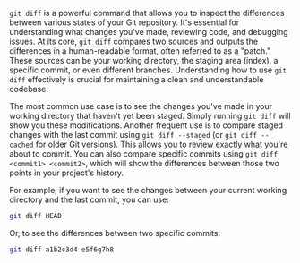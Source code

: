 `git diff` is a powerful command that allows you to inspect the differences between various states of your Git repository. It's essential for understanding what changes you've made, reviewing code, and debugging issues. At its core, `git diff` compares two sources and outputs the differences in a human-readable format, often referred to as a "patch." These sources can be your working directory, the staging area (index), a specific commit, or even different branches. Understanding how to use `git diff` effectively is crucial for maintaining a clean and understandable codebase.

The most common use case is to see the changes you've made in your working directory that haven't yet been staged. Simply running `git diff` will show you these modifications. Another frequent use is to compare staged changes with the last commit using `git diff --staged` (or `git diff --cached` for older Git versions). This allows you to review exactly what you're about to commit. You can also compare specific commits using `git diff <commit1> <commit2>`, which will show the differences between those two points in your project's history.

For example, if you want to see the changes between your current working directory and the last commit, you can use:

```bash
git diff HEAD
```

Or, to see the differences between two specific commits:

```bash
git diff a1b2c3d4 e5f6g7h8
```